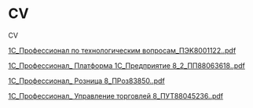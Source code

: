 # CV
CV

[1С_Профессионал по технологическим вопросам_ПЭK8001122..pdf](https://github.com/user-attachments/files/19506029/1._._.K8001122.pdf)

[1С_Профессионал_ Платформа 1С_Предприятие 8_2_ПП88063618..pdf](https://github.com/user-attachments/files/19506033/1._._.1._.8_2_.88063618.pdf)

[1С_Профессионал_ Розница 8_ПРоз83850..pdf](https://github.com/user-attachments/files/19506034/1._._.8_.83850.pdf)

[1С_Профессионал_ Управление торговлей 8_ПУТ88045236..pdf](https://github.com/user-attachments/files/19506035/1._._.8_.88045236.pdf)

